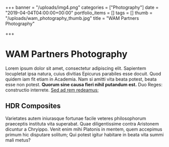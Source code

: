 +++
banner = "/uploads/img4.png"
categories = ["Photography"]
date = "2019-04-04T04:00:00+00:00"
portfolio_items = []
tags = []
thumb = "/uploads/wam_photography_thumb.jpg"
title = "WAM Partners Photography"

+++
# WAM Partners Photography

Lorem ipsum dolor sit amet, consectetur adipiscing elit. Sapientem locupletat ipsa natura, cuius divitias Epicurus parabiles esse docuit. Quod quidem iam fit etiam in Academia. Nam si amitti vita beata potest, beata esse non potest. **Quorum sine causa fieri nihil putandum est.** Duo Reges: constructio interrete. [Sed ad rem redeamus;](http://loripsum.net/)

## HDR Composites

Varietates autem iniurasque fortunae facile veteres philosophorum praeceptis instituta vita superabat. Quae diligentissime contra Aristonem dicuntur a Chryippo. Venit enim mihi Platonis in mentem, quem accepimus primum hic disputare solitum; Qui potest igitur habitare in beata vita summi mali metus?